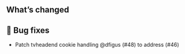 ## What’s changed

## 🐛 Bug fixes

- Patch tvheadend cookie handling @dfigus (#48) to address (#46)
